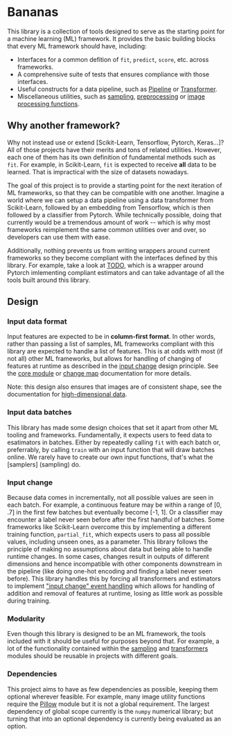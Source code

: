 # Bananas

This library is a collection of tools designed to serve as the starting point for a machine learning
(ML) framework. It provides the basic building blocks that every ML framework should have, including:

- Interfaces for a common defition of `fit`, `predict`, `score`, etc. across frameworks.
- A comprehensive suite of tests that ensures compliance with those interfaces.
- Useful constructs for a data pipeline, such as
  [Pipeline](core/pipeline.html#bananas.core.pipeline.Pipeline) or
  [Transformer](transformers).
- Miscellaneous utilities, such as [sampling](sampling),
  [preprocessing](preprocessing) or
  [image processing functions](utils/images.html).


## Why another framework?

Why not instead use or extend [Scikit-Learn, Tensorflow, Pytorch, Keras...]? All of those projects
have their merits and tons of related utilities. However, each one of them has its own definition of
fundamental methods such as `fit`. For example, in Scikit-Learn, `fit` is expected to receive
**all** data to be learned. That is impractical with the size of datasets nowadays.

The goal of this project is to provide a starting point for the next iteration of ML frameworks, so
that they can be compatible with one another. Imagine a world where we can setup a data pipeline
using a data transformer from Scikit-Learn, followed by an embedding from Tensorflow, which is then
followed by a classifier from Pytorch. While technically possible, doing that currently would be a
tremendous amount of work -- which is why most frameworks reimplement the same common utilities over
and over, so developers can use them with ease.

Additionally, nothing prevents us from writing wrappers around current frameworks so they become
compliant with the interfaces defined by this library. For example, take a look at [TODO](example.com),
which is a wrapper around Pytorch imlementing compliant estimators and can take advantage of all the
tools built around this library.


## Design

### Input data format
Input features are expected to be in **column-first format**. In other words, rather than passing a
list of samples, ML frameworks compliant with this library are expected to handle a list of features.
This is at odds with most (if not all) other ML frameworks, but allows for handling of changing of
features at runtime as described in the [input change](#input-change) design principle. See the
[core module](core) or [change map](changemap) documentation for more details.

   Note: this design also ensures that images are of consistent shape, see the documentation for
   [high-dimensional data](core/mixins.html#bananas.core.mixins.HighDimensionalMixin).

### Input data batches
This library has made some design choices that set it apart from other ML tooling and frameworks.
Fundamentally, it expects users to feed data to esatimators in batches. Either by repeatedly calling
`fit` with each batch or, preferrably, by calling `train` with an input function that will draw
batches online. We rarely have to create our own input functions, that's what the [samplers]
(sampling) do.

### Input change
Because data comes in incrementally, not all possible values are seen in each batch. For example,
a continuous feature may be within a range of [0, .7] in the first few batches but eventually become
[-1, 1]. Or a classifier may encounter a label never seen before after the first handful of batches.
Some frameworks like Scikit-Learn overcome this by implementing a different training function,
`partial_fit`, which expects users to pass all possible values, including unseen ones, as a
parameter. This library follows the principle of making no assumptions about data but being able to
handle runtime changes. In some cases, changes result in outputs of different dimensions and hence
incompatible with other components downstream in the pipeline (like doing one-hot encoding and
finding a label never seen before). This library handles this by forcing all transformers and
estimators to implement ["input change" event handling](changemap) which allows for handling of
addition and removal of features at runtime, losing as little work as possible during training.

### Modularity
Even though this library is designed to be an ML framework, the tools included with it should be
useful for purposes beyond that. For example, a lot of the functionality contained within the
[sampling](sampling) and [transformers](transformers) modules should be reusable in projects with
different goals.

### Dependencies
This project aims to have as few dependencies as possible, keeping them optional wherever feasible.
For example, many image utility functions require the [Pillow](https://pypi.org/project/Pillow)
module but it is not a global requirement. The largest dependency of global scope currently is
the `numpy` numerical library; but turning that into an optional dependency is currently being
evaluated as an option.
